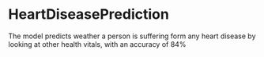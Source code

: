 # HeartDiseasePrediction
The model predicts weather a person is suffering form any heart disease by looking at other health vitals, with an accuracy of 84%
